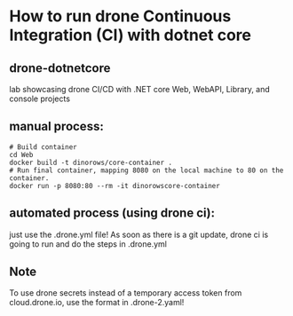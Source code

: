 # How to run drone Continuous Integration (CI) with dotnet core

## drone-dotnetcore
lab showcasing drone CI/CD with .NET core Web, WebAPI, Library, and console projects

## manual process:
```
# Build container
cd Web
docker build -t dinorows/core-container .
# Run final container, mapping 8080 on the local machine to 80 on the container.
docker run -p 8080:80 --rm -it dinorowscore-container
```

## automated process (using drone ci):
just use the .drone.yml file! As soon as there is a git update, drone ci is going to run and do
the steps in .drone.yml

## Note
To use drone secrets instead of a temporary access token from cloud.drone.io, use the format in .drone-2.yaml!
